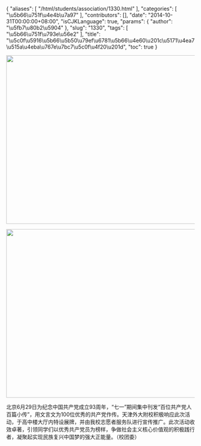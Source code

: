 {
    "aliases": [
        "/html/students/association/1330.html"
    ],
    "categories": [
        "\u5b66\u751f\u4e4b\u7a97"
    ],
    "contributors": [],
    "date": "2014-10-31T00:00:00+08:00",
    "isCJKLanguage": true,
    "params": {
        "author": "\u5fb7\u80b2\u5904"
    },
    "slug": "1330",
    "tags": [
        "\u5b66\u751f\u793e\u56e2"
    ],
    "title": "\u5c0f\u5916\u5b66\u5b50\u79ef\u6781\u5b66\u4e60\u201c\u5171\u4ea7\u515a\u4eba\u767e\u7bc7\u5c0f\u4f20\u201d",
    "toc": true
}


<img
    src="https://cdn.tfls.online/mirror/full/738343c184d31317858d8c601c88e53ac53d0c2b.jpg"
    style="display:block;margin-left:auto;margin-right:auto;"
    decoding="async"
    fetchpriority="auto"
    loading="lazy"
    height="450"
    width="600"
/>





<img
    src="https://cdn.tfls.online/mirror/full/bdf1b71c5a014390b48913509cf3b4ae6b48737f.jpg"
    style="display:block;margin-left:auto;margin-right:auto;"
    decoding="async"
    fetchpriority="auto"
    loading="lazy"
    height="450"
    width="600"
/>







北京6月29日为纪念中国共产党成立93周年，“七一”期间集中刊发“百位共产党人百篇小传”，用文言文为100位优秀的共产党作传。天津外大附校积极响应此次活动，于高中楼大厅内特设展牌，并由我校志愿者服务队进行宣传推广。此次活动收效卓著，引领同学们以优秀共产党员为榜样，争做社会主义核心价值观的积极践行者，凝聚起实现民族复兴中国梦的强大正能量。（校团委）



